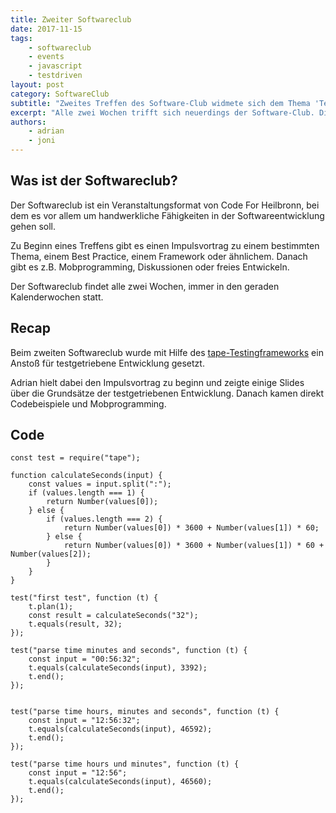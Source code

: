 ```yaml
---
title: Zweiter Softwareclub
date: 2017-11-15
tags: 
    - softwareclub
    - events
    - javascript
    - testdriven
layout: post
category: SoftwareClub
subtitle: "Zweites Treffen des Software-Club widmete sich dem Thema 'Testdriven in JavaScript entwickeln'"
excerpt: "Alle zwei Wochen trifft sich neuerdings der Software-Club. Diese Treffen sollen der Vertiefung handwerklicher Fähigkeiten in der Softwareentwicklung dienen. Beim Treffen am 15.11.17 ging es um testgetriebene Entwicklung unter JavaScript mit Hilfe von tape."
authors: 
    - adrian
    - joni
---
```


## Was ist der Softwareclub?

Der Softwareclub ist ein Veranstaltungsformat von Code For Heilbronn, bei dem es vor allem um handwerkliche Fähigkeiten in der Softwareentwicklung gehen soll.

Zu Beginn eines Treffens gibt es einen Impulsvortrag zu einem bestimmten Thema, einem Best Practice, einem Framework oder ähnlichem. 
Danach gibt es z.B. Mobprogramming, Diskussionen oder freies Entwickeln.

Der Softwareclub findet alle zwei Wochen, immer in den geraden Kalenderwochen statt.

## Recap

Beim zweiten Softwareclub wurde mit Hilfe des [tape-Testingframeworks](https://github.com/substack/tape) ein Anstoß für testgetriebene Entwicklung gesetzt.

Adrian hielt dabei den Impulsvortrag zu beginn und zeigte einige Slides über die Grundsätze der testgetriebenen Entwicklung. Danach kamen direkt Codebeispiele und Mobprogramming. 



## Code

    const test = require("tape");

    function calculateSeconds(input) {
        const values = input.split(":");
        if (values.length === 1) {
            return Number(values[0]);
        } else {
            if (values.length === 2) {
                return Number(values[0]) * 3600 + Number(values[1]) * 60;
            } else {
                return Number(values[0]) * 3600 + Number(values[1]) * 60 + Number(values[2]);
            }
        }
    }

    test("first test", function (t) {
        t.plan(1);
        const result = calculateSeconds("32");
        t.equals(result, 32);
    });

    test("parse time minutes and seconds", function (t) {
        const input = "00:56:32";
        t.equals(calculateSeconds(input), 3392);
        t.end();
    });


    test("parse time hours, minutes and seconds", function (t) {
        const input = "12:56:32";
        t.equals(calculateSeconds(input), 46592);
        t.end();
    });

    test("parse time hours und minutes", function (t) {
        const input = "12:56";
        t.equals(calculateSeconds(input), 46560);
        t.end();
    });